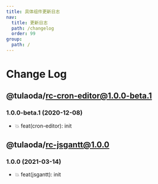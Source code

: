 ```yaml
---
title: 具体组件更新日志
nav:
  title: 更新日志
  path: /changelog
  order: 99
group:
  path: /
---
```


# Change Log

## @tulaoda/rc-cron-editor@1.0.0-beta.1

### 1.0.0-beta.1 (2020-12-08)

- 💥 feat(cron-editor): init

## @tulaoda/rc-jsgantt@1.0.0

### 1.0.0 (2021-03-14)

- 💥 feat(jsgantt): init
